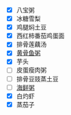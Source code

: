 - [x] 八宝粥
- [x] 冰糖雪梨
- [x] 鸡腿焖土豆
- [x] 西红柿番茄鸡蛋面
- [x] 排骨莲藕汤
- [x] [黄骨鱼粥](https://www.xiachufang.com/recipe/100020912/)
- [x] 芋头
- [ ] 皮蛋瘦肉粥
- [ ] 排骨豆豉蒸土豆
- [ ] [海鲜粥](http://blog.sina.com.cn/s/blog_7ecad8dc0101jty5.html)
- [x] 白灼虾
- [x] 蒸茄子
